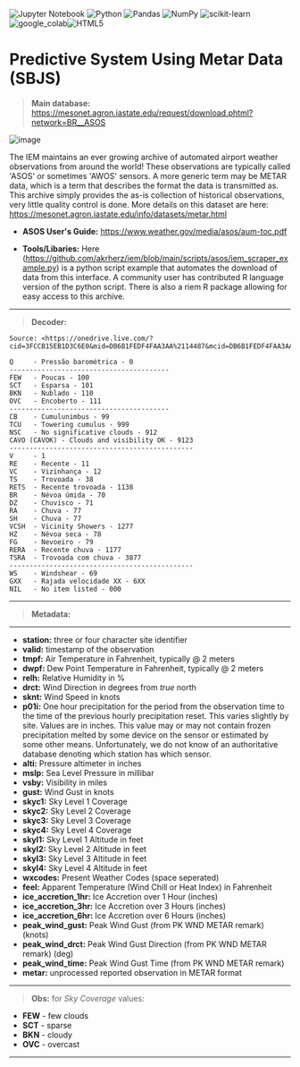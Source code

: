 ![Jupyter Notebook](https://img.shields.io/badge/jupyter-%23FA0F00.svg?style=for-the-badge&logo=jupyter&logoColor=white) ![Python](https://img.shields.io/badge/python-3670A0?style=for-the-badge&logo=python&logoColor=ffdd54) ![Pandas](https://img.shields.io/badge/pandas-%23150458.svg?style=for-the-badge&logo=pandas&logoColor=white) ![NumPy](https://img.shields.io/badge/numpy-%23013243.svg?style=for-the-badge&logo=numpy&logoColor=white) ![scikit-learn](https://img.shields.io/badge/scikit--learn-%23F7931E.svg?style=for-the-badge&logo=scikit-learn&logoColor=white) ![google_colab](https://img.shields.io/badge/Colab-F9AB00?style=for-the-badge&logo=googlecolab&color=525252)![HTML5](https://img.shields.io/badge/html5-%23E34F26.svg?style=for-the-badge&logo=html5&logoColor=white)

# Predictive System Using Metar Data (SBJS)

> **Main database:**  https://mesonet.agron.iastate.edu/request/download.phtml?network=BR__ASOS

![image](https://user-images.githubusercontent.com/60454486/167980061-04c1055b-6c96-42ba-8f43-40e6da65a562.png)


The IEM maintains an ever growing archive of automated airport weather observations from around the world! These observations are typically called 'ASOS' or sometimes 'AWOS' sensors. A more generic term may be METAR data, which is a term that describes the format the data is transmitted as. This archive simply provides the as-is collection of historical observations, very little quality control is done. More details on this dataset are here: https://mesonet.agron.iastate.edu/info/datasets/metar.html

* **ASOS User's Guide:** https://www.weather.gov/media/asos/aum-toc.pdf

*  **Tools/Libaries:** Here (https://github.com/akrherz/iem/blob/main/scripts/asos/iem_scraper_example.py) is a python script example  that automates the download of data from this interface. A community user has contributed R language  version of the python script. There is also a riem R package  allowing for easy access to this archive.

---
> **Decoder:** 

```
Source: <https://onedrive.live.com/?cid=3FCCB15EB1D3C6E0&mid=DB6B1FEDF4FAA3AA%2114487&mcid=DB6B1FEDF4FAA3AA&sd=1&id=3FCCB15EB1D3C6E0%2121492&parId=3FCCB15EB1D3C6E0%2121459&o=OneUp>

Q     - Pressão barométrica - 0
----------------------------------------
FEW   - Poucas - 100
SCT   - Esparsa - 101
BKN   - Nublado - 110
OVC   - Encoberto - 111
----------------------------------------
CB    - Cumulunimbus - 99
TCU   - Towering cumulus - 999
NSC   - No significative clouds - 912
CAVO (CAVOK) - Clouds and visibility OK - 9123
----------------------------------------------
V     - 1
RE    - Recente - 11
VC    - Vizinhança - 12
TS    - Trovoada - 38
RETS  - Recente trovoada - 1138
BR    - Névoa úmida - 70 
DZ    - Chuvisco - 71
RA    - Chuva - 77
SH    - Chuva - 77
VCSH  - Vicinity Showers - 1277
HZ    - Névoa seca - 78
FG    - Nevoeiro - 79
RERA  - Recente chuva - 1177
TSRA  - Trovoada com chuva - 3877
----------------------------------------------
WS    - Windshear - 69
GXX   - Rajada velocidade XX - 6XX
NIL   - No item listed - 000
```

---
> **Metadata:**
---
* **station:**
three or four character site identifier
* **valid:**
timestamp of the observation
* **tmpf:**
Air Temperature in Fahrenheit, typically @ 2 meters
* **dwpf:**
Dew Point Temperature in Fahrenheit, typically @ 2 meters
* **relh:**
Relative Humidity in %
* **drct:**
Wind Direction in degrees from *true* north
* **sknt:**
Wind Speed in knots
* **p01i:**
One hour precipitation for the period from the observation time to the time of the previous hourly precipitation reset. This varies slightly by site. Values are in inches. This value may or may not contain frozen precipitation melted by some device on the sensor or estimated by some other means. Unfortunately, we do not know of an authoritative database denoting which station has which sensor.
* **alti:**
Pressure altimeter in inches
* **mslp:**
Sea Level Pressure in millibar
* **vsby:**
Visibility in miles
* **gust:**
Wind Gust in knots
* **skyc1:**
Sky Level 1 Coverage
* **skyc2:**
Sky Level 2 Coverage
* **skyc3:**
Sky Level 3 Coverage
* **skyc4:**
Sky Level 4 Coverage
* **skyl1:**
Sky Level 1 Altitude in feet
* **skyl2:**
Sky Level 2 Altitude in feet
* **skyl3:**
Sky Level 3 Altitude in feet
* **skyl4:**
Sky Level 4 Altitude in feet
* **wxcodes:**
Present Weather Codes (space seperated)
* **feel:**
Apparent Temperature (Wind Chill or Heat Index) in Fahrenheit
* **ice_accretion_1hr:**
Ice Accretion over 1 Hour (inches)
* **ice_accretion_3hr:**
Ice Accretion over 3 Hours (inches)
* **ice_accretion_6hr:**
Ice Accretion over 6 Hours (inches)
* **peak_wind_gust:**
Peak Wind Gust (from PK WND METAR remark) (knots)
* **peak_wind_drct:**
Peak Wind Gust Direction (from PK WND METAR remark) (deg)
* **peak_wind_time:**
Peak Wind Gust Time (from PK WND METAR remark)
* **metar:**
unprocessed reported observation in METAR format

---
> **Obs:** for *Sky Coverage* values:
- **FEW**   -  few clouds
- **SCT**   - sparse
- **BKN**   - cloudy
- **OVC**   - overcast
---
